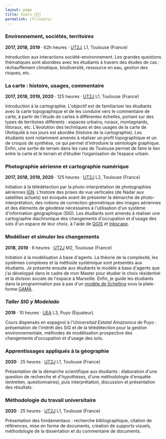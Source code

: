 ```yaml
---
layout: page
title: Cours 👨🏻‍🏫
permalink: /fr/cours/
---
```


### Environnement, sociétés, territoires

**2017, 2018, 2019** · 62h heures · [UT2J](https://geo.univ-tlse2.fr/accueil-geo/accueil-departement-de-geographie-amenagement-et-environnement-9905.kjsp), L1, Toulouse (France)

Introduction aux interactions société-environnement. Les grandes questions thématiques sont abordées avec les étudiants à travers des études de cas : réchauffement climatique, biodiversité, ressource en eau, gestion des risques, etc.

### La carte : histoire, usages, commentaire

**2017, 2018, 2019, 2020** · 125 heures · [UT2J](https://geo.univ-tlse2.fr/accueil-geo/accueil-departement-de-geographie-amenagement-et-environnement-9905.kjsp) L1, Toulouse (France)

Introduction à la cartographie. L'objectif est de familiariser les étudiants avec la carte topographique et de les conduire vers le commentaire de carte, à partir de l'étude de cartes à différentes échelles, portant sur des types de territoires différents : espaces urbains, ruraux, montagnards, littoraux, etc.
L’évolution des techniques et des usages de la carte de l’Antiquité à nos jours est abordée (histoire de la cartographie).
Les étudiants sont notamment amenés à réaliser un profil topographique et un de croquis de synthèse, ce qui permet d'introduire la sémiologie graphique.
Enfin, une sortie de terrain dans les rues de Toulouse permet de faire le lien entre la carte et le terrain et d’étudier l’organisation de l’espace urbain.

### Photographie aérienne et cartographie numérique

**2017, 2018, 2019, 2020** · 125 heures · [UT2J](https://geo.univ-tlse2.fr/accueil-geo/accueil-departement-de-geographie-amenagement-et-environnement-9905.kjsp) L2, Toulouse (France)

Initiation à la télédétection par la photo-interprétation de photographies aériennes [IGN](https://remonterletemps.ign.fr/).
L'histoire des prises de vue verticales (de Nadar aux satellites actuels) est évoquée avant de présenter la démarche de photo-interprétation, des notions de correction géométrique des images aériennes et des éléments de géodésie nécessaires à l'utilisation d'un système d'information géographique (SIG).
Les étudiants sont amenés à réaliser une cartographie diachronique des changements d'occupation et d'usage des sols d'un espace de leur choix, à l'aide de [QGIS](https://www.qgis.org) et [Inkscape](https://inkscape.org).

### Modéliser et simuler les changements

**2018, 2019** · 6 heures · [UT2J](https://geo.univ-tlse2.fr/accueil-geo/accueil-departement-de-geographie-amenagement-et-environnement-9905.kjsp) M2, Toulouse (France)

Initiation à la modélisation à base d'agents. La théorie de la complexité, les systèmes complexes et la méthode systémique sont présentés aux étudiants.
Je présente ensuite aux étudiants le modèle à base d'agents que j'ai développé dans le cadre de mon Master pour étudier le choix résidentiel et la division sociale de l'espace à Marseille.
Enfin, je guide les étudiants dans la programmation pas à pas d'un [modèle de Schelling](https://doi.org/10.1080/0022250X.1971.9989794) sous la plate-forme [GAMA](https://gama-platform.github.io/).

### *Taller SIG y Modelado*

**2019** · 10 heures · [UEA](https://www.uea.edu.ec/) L3, Puyo (Équateur).

Cours dispensés en espagnol à l'*Universitad Estatal Amazonica* de Puyo : présentation de l'intérêt des SIG et de la télédétection pour la gestion environnementale, méthodes de modélisation prospective des changements d'occupation et d'usage des sols.

### Apprentissages appliqués à la géographie

**2020** · 25 heures · [UT2J](https://geo.univ-tlse2.fr/accueil-geo/accueil-departement-de-geographie-amenagement-et-environnement-9905.kjsp) L1, Toulouse (France)

Présentation de la démarche scientifique aux étudiants : élaboration d'une question de recherche et d'hypothèses, d'une méthodologie d'enquête (entretien, questionnaires), puis interprétation, discussion et présentation des résultats.

### Méthodologie du travail universitaire

**2020** · 25 heures · [UT2J](https://geo.univ-tlse2.fr/accueil-geo/accueil-departement-de-geographie-amenagement-et-environnement-9905.kjsp) L1, Toulouse (France)

Présentation des fondamentaux : recherche bibliographique, citation de références, mise en forme de documents, création de supports visuels, méthodologie de la dissertation et du commentaire de documents.